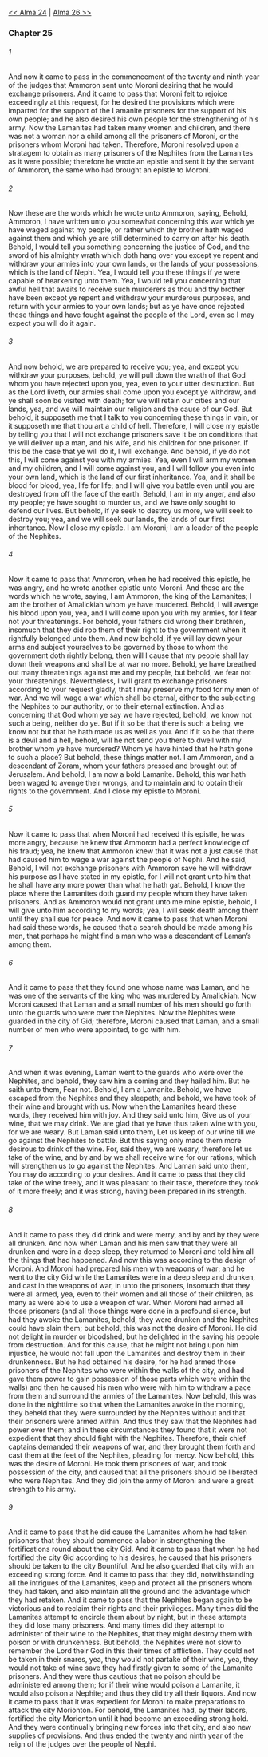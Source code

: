 [<< Alma 24](Alma%2024)  |  [Alma 26 >>](Alma%2026)

### Chapter 25
###### 1
And now it came to pass in the commencement of the twenty and ninth year of the judges that Ammoron sent unto Moroni desiring that he would exchange prisoners. And it came to pass that Moroni felt to rejoice exceedingly at this request, for he desired the provisions which were imparted for the support of the Lamanite prisoners for the support of his own people; and he also desired his own people for the strengthening of his army. Now the Lamanites had taken many women and children, and there was not a woman nor a child among all the prisoners of Moroni, or the prisoners whom Moroni had taken. Therefore, Moroni resolved upon a stratagem to obtain as many prisoners of the Nephites from the Lamanites as it were possible; therefore he wrote an epistle and sent it by the servant of Ammoron, the same who had brought an epistle to Moroni.

###### 2
Now these are the words which he wrote unto Ammoron, saying, Behold, Ammoron, I have written unto you somewhat concerning this war which ye have waged against my people, or rather which thy brother hath waged against them and which ye are still determined to carry on after his death. Behold, I would tell you something concerning the justice of God, and the sword of his almighty wrath which doth hang over you except ye repent and withdraw your armies into your own lands, or the lands of your possessions, which is the land of Nephi. Yea, I would tell you these things if ye were capable of hearkening unto them. Yea, I would tell you concerning that awful hell that awaits to receive such murderers as thou and thy brother have been except ye repent and withdraw your murderous purposes, and return with your armies to your own lands; but as ye have once rejected these things and have fought against the people of the Lord, even so I may expect you will do it again.

###### 3
And now behold, we are prepared to receive you; yea, and except you withdraw your purposes, behold, ye will pull down the wrath of that God whom you have rejected upon you, yea, even to your utter destruction. But as the Lord liveth, our armies shall come upon you except ye withdraw, and ye shall soon be visited with death; for we will retain our cities and our lands, yea, and we will maintain our religion and the cause of our God. But behold, it supposeth me that I talk to you concerning these things in vain, or it supposeth me that thou art a child of hell. Therefore, I will close my epistle by telling you that I will not exchange prisoners save it be on conditions that ye will deliver up a man, and his wife, and his children for one prisoner. If this be the case that ye will do it, I will exchange. And behold, if ye do not this, I will come against you with my armies. Yea, even I will arm my women and my children, and I will come against you, and I will follow you even into your own land, which is the land of our first inheritance. Yea, and it shall be blood for blood, yea, life for life; and I will give you battle even until you are destroyed from off the face of the earth. Behold, I am in my anger, and also my people; ye have sought to murder us, and we have only sought to defend our lives. But behold, if ye seek to destroy us more, we will seek to destroy you; yea, and we will seek our lands, the lands of our first inheritance. Now I close my epistle. I am Moroni; I am a leader of the people of the Nephites.

###### 4
Now it came to pass that Ammoron, when he had received this epistle, he was angry, and he wrote another epistle unto Moroni. And these are the words which he wrote, saying, I am Ammoron, the king of the Lamanites; I am the brother of Amalickiah whom ye have murdered. Behold, I will avenge his blood upon you, yea, and I will come upon you with my armies, for I fear not your threatenings. For behold, your fathers did wrong their brethren, insomuch that they did rob them of their right to the government when it rightfully belonged unto them. And now behold, if ye will lay down your arms and subject yourselves to be governed by those to whom the government doth rightly belong, then will I cause that my people shall lay down their weapons and shall be at war no more. Behold, ye have breathed out many threatenings against me and my people, but behold, we fear not your threatenings. Nevertheless, I will grant to exchange prisoners according to your request gladly, that I may preserve my food for my men of war. And we will wage a war which shall be eternal, either to the subjecting the Nephites to our authority, or to their eternal extinction. And as concerning that God whom ye say we have rejected, behold, we know not such a being, neither do ye. But if it so be that there is such a being, we know not but that he hath made us as well as you. And if it so be that there is a devil and a hell, behold, will he not send you there to dwell with my brother whom ye have murdered? Whom ye have hinted that he hath gone to such a place? But behold, these things matter not. I am Ammoron, and a descendant of Zoram, whom your fathers pressed and brought out of Jerusalem. And behold, I am now a bold Lamanite. Behold, this war hath been waged to avenge their wrongs, and to maintain and to obtain their rights to the government. And I close my epistle to Moroni.

###### 5
Now it came to pass that when Moroni had received this epistle, he was more angry, because he knew that Ammoron had a perfect knowledge of his fraud; yea, he knew that Ammoron knew that it was not a just cause that had caused him to wage a war against the people of Nephi. And he said, Behold, I will not exchange prisoners with Ammoron save he will withdraw his purpose as I have stated in my epistle, for I will not grant unto him that he shall have any more power than what he hath gat. Behold, I know the place where the Lamanites doth guard my people whom they have taken prisoners. And as Ammoron would not grant unto me mine epistle, behold, I will give unto him according to my words; yea, I will seek death among them until they shall sue for peace. And now it came to pass that when Moroni had said these words, he caused that a search should be made among his men, that perhaps he might find a man who was a descendant of Laman’s among them.

###### 6
And it came to pass that they found one whose name was Laman, and he was one of the servants of the king who was murdered by Amalickiah. Now Moroni caused that Laman and a small number of his men should go forth unto the guards who were over the Nephites. Now the Nephites were guarded in the city of Gid; therefore, Moroni caused that Laman, and a small number of men who were appointed, to go with him.

###### 7
And when it was evening, Laman went to the guards who were over the Nephites, and behold, they saw him a coming and they hailed him. But he saith unto them, Fear not. Behold, I am a Lamanite. Behold, we have escaped from the Nephites and they sleepeth; and behold, we have took of their wine and brought with us. Now when the Lamanites heard these words, they received him with joy. And they said unto him, Give us of your wine, that we may drink. We are glad that ye have thus taken wine with you, for we are weary. But Laman said unto them, Let us keep of our wine till we go against the Nephites to battle. But this saying only made them more desirous to drink of the wine. For, said they, we are weary, therefore let us take of the wine, and by and by we shall receive wine for our rations, which will strengthen us to go against the Nephites. And Laman said unto them, You may do according to your desires. And it came to pass that they did take of the wine freely, and it was pleasant to their taste, therefore they took of it more freely; and it was strong, having been prepared in its strength.

###### 8
And it came to pass they did drink and were merry, and by and by they were all drunken. And now when Laman and his men saw that they were all drunken and were in a deep sleep, they returned to Moroni and told him all the things that had happened. And now this was according to the design of Moroni. And Moroni had prepared his men with weapons of war; and he went to the city Gid while the Lamanites were in a deep sleep and drunken, and cast in the weapons of war, in unto the prisoners, insomuch that they were all armed, yea, even to their women and all those of their children, as many as were able to use a weapon of war. When Moroni had armed all those prisoners (and all those things were done in a profound silence, but had they awoke the Lamanites, behold, they were drunken and the Nephites could have slain them; but behold, this was not the desire of Moroni. He did not delight in murder or bloodshed, but he delighted in the saving his people from destruction. And for this cause, that he might not bring upon him injustice, he would not fall upon the Lamanites and destroy them in their drunkenness. But he had obtained his desire, for he had armed those prisoners of the Nephites who were within the walls of the city, and had gave them power to gain possession of those parts which were within the walls) and then he caused his men who were with him to withdraw a pace from them and surround the armies of the Lamanites. Now behold, this was done in the nighttime so that when the Lamanites awoke in the morning, they beheld that they were surrounded by the Nephites without and that their prisoners were armed within. And thus they saw that the Nephites had power over them; and in these circumstances they found that it were not expedient that they should fight with the Nephites. Therefore, their chief captains demanded their weapons of war, and they brought them forth and cast them at the feet of the Nephites, pleading for mercy. Now behold, this was the desire of Moroni. He took them prisoners of war, and took possession of the city, and caused that all the prisoners should be liberated who were Nephites. And they did join the army of Moroni and were a great strength to his army.

###### 9
And it came to pass that he did cause the Lamanites whom he had taken prisoners that they should commence a labor in strengthening the fortifications round about the city Gid. And it came to pass that when he had fortified the city Gid according to his desires, he caused that his prisoners should be taken to the city Bountiful. And he also guarded that city with an exceeding strong force. And it came to pass that they did, notwithstanding all the intrigues of the Lamanites, keep and protect all the prisoners whom they had taken, and also maintain all the ground and the advantage which they had retaken. And it came to pass that the Nephites began again to be victorious and to reclaim their rights and their privileges. Many times did the Lamanites attempt to encircle them about by night, but in these attempts they did lose many prisoners. And many times did they attempt to administer of their wine to the Nephites, that they might destroy them with poison or with drunkenness. But behold, the Nephites were not slow to remember the Lord their God in this their times of affliction. They could not be taken in their snares, yea, they would not partake of their wine, yea, they would not take of wine save they had firstly given to some of the Lamanite prisoners. And they were thus cautious that no poison should be administered among them; for if their wine would poison a Lamanite, it would also poison a Nephite; and thus they did try all their liquors. And now it came to pass that it was expedient for Moroni to make preparations to attack the city Morionton. For behold, the Lamanites had, by their labors, fortified the city Morionton until it had become an exceeding strong hold. And they were continually bringing new forces into that city, and also new supplies of provisions. And thus ended the twenty and ninth year of the reign of the judges over the people of Nephi.